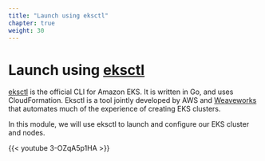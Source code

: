 ```yaml
---
title: "Launch using eksctl"
chapter: true
weight: 30
---
```


# Launch using [eksctl](https://eksctl.io/)

[eksctl](https://eksctl.io) is the official CLI for Amazon EKS. It is written in Go, and uses CloudFormation. Eksctl is a tool jointly developed by AWS and [Weaveworks](https://weave.works) that automates much of the experience of creating EKS clusters.

In this module, we will use eksctl to launch and configure our EKS cluster and nodes.

{{< youtube 3-OZqA5p1HA >}}
